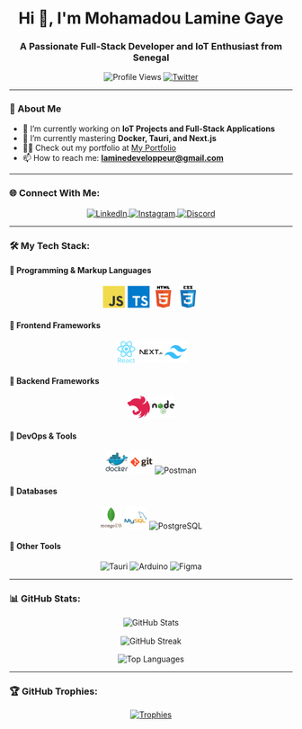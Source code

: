 <h1 align="center">Hi 👋, I'm Mohamadou Lamine Gaye</h1>
<h3 align="center">A Passionate Full-Stack Developer and IoT Enthusiast from Senegal</h3>

<p align="center">
  <img src="https://komarev.com/ghpvc/?username=lamine13&label=Profile%20views&color=0e75b6&style=flat-square" alt="Profile Views" />
  <a href="https://twitter.com/" target="blank">
    <img src="https://img.shields.io/twitter/follow/?logo=twitter&style=for-the-badge" alt="Twitter" />
  </a>
</p>

---

### 🚀 About Me
- 🔭 I’m currently working on **IoT Projects and Full-Stack Applications**  
- 🌱 I’m currently mastering **Docker, Tauri, and Next.js**  
- 👨‍💻 Check out my portfolio at [My Portfolio](https://mohamadou.000webhostapp.com/#page1)  
- 📫 How to reach me: **laminedeveloppeur@gmail.com**  

---

### 🌐 Connect With Me:
<p align="center">
  <a href="https://linkedin.com/in/mohamadoulaminegaye" target="blank">
    <img align="center" src="https://raw.githubusercontent.com/rahuldkjain/github-profile-readme-generator/master/src/images/icons/Social/linked-in-alt.svg" alt="LinkedIn" width="40" />
  </a>
  <a href="https://instagram.com/mohamadoulaminegaye" target="blank">
    <img align="center" src="https://raw.githubusercontent.com/rahuldkjain/github-profile-readme-generator/master/src/images/icons/Social/instagram.svg" alt="Instagram" width="40" />
  </a>
  <a href="https://discord.gg/lamine13" target="blank">
    <img align="center" src="https://raw.githubusercontent.com/rahuldkjain/github-profile-readme-generator/master/src/images/icons/Social/discord.svg" alt="Discord" width="40" />
  </a>
</p>

---

### 🛠️ My Tech Stack:
#### 🔹 Programming & Markup Languages
<p align="center">
  <img src="https://raw.githubusercontent.com/devicons/devicon/master/icons/javascript/javascript-original.svg" alt="JavaScript" width="40" />
  <img src="https://raw.githubusercontent.com/devicons/devicon/master/icons/typescript/typescript-original.svg" alt="TypeScript" width="40" />
  <img src="https://raw.githubusercontent.com/devicons/devicon/master/icons/html5/html5-original-wordmark.svg" alt="HTML5" width="40" />
  <img src="https://raw.githubusercontent.com/devicons/devicon/master/icons/css3/css3-original-wordmark.svg" alt="CSS3" width="40" />
</p>

#### 🔹 Frontend Frameworks
<p align="center">
  <img src="https://raw.githubusercontent.com/devicons/devicon/master/icons/react/react-original-wordmark.svg" alt="React" width="40" />
  <img src="https://raw.githubusercontent.com/devicons/devicon/master/icons/nextjs/nextjs-original-wordmark.svg" alt="Next.js" width="40" />
  <img src="https://raw.githubusercontent.com/devicons/devicon/master/icons/tailwindcss/tailwindcss-plain.svg" alt="Tailwind CSS" width="40" />
</p>

#### 🔹 Backend Frameworks
<p align="center">
  <img src="https://raw.githubusercontent.com/devicons/devicon/master/icons/nestjs/nestjs-plain.svg" alt="NestJS" width="40" />
  <img src="https://raw.githubusercontent.com/devicons/devicon/master/icons/nodejs/nodejs-original-wordmark.svg" alt="Node.js" width="40" />
</p>

#### 🔹 DevOps & Tools
<p align="center">
  <img src="https://raw.githubusercontent.com/devicons/devicon/master/icons/docker/docker-original-wordmark.svg" alt="Docker" width="40" />
  <img src="https://raw.githubusercontent.com/devicons/devicon/master/icons/git/git-original-wordmark.svg" alt="Git" width="40" />
  <img src="https://www.vectorlogo.zone/logos/getpostman/getpostman-icon.svg" alt="Postman" width="40" />
</p>

#### 🔹 Databases
<p align="center">
  <img src="https://raw.githubusercontent.com/devicons/devicon/master/icons/mongodb/mongodb-original-wordmark.svg" alt="MongoDB" width="40" />
  <img src="https://raw.githubusercontent.com/devicons/devicon/master/icons/mysql/mysql-original-wordmark.svg" alt="MySQL" width="40" />
  <img src="https://www.vectorlogo.zone/logos/postgresql/postgresql-icon.svg" alt="PostgreSQL" width="40" />
</p>

#### 🔹 Other Tools
<p align="center">
  <img src="https://raw.githubusercontent.com/devicons/devicon/master/icons/tauri/tauri.svg" alt="Tauri" width="40" />
  <img src="https://cdn.worldvectorlogo.com/logos/arduino-1.svg" alt="Arduino" width="40" />
  <img src="https://cdn.worldvectorlogo.com/logos/figma-1.svg" alt="Figma" width="40" />
</p>

---

### 📊 GitHub Stats:
<p align="center">
  <img align="center" src="https://github-readme-stats.vercel.app/api?username=lamine13&show_icons=true&locale=en&theme=radical" alt="GitHub Stats" />
</p>
<p align="center">
  <img align="center" src="https://github-readme-streak-stats.herokuapp.com/?user=lamine13&theme=radical" alt="GitHub Streak" />
</p>
<p align="center">
  <img align="center" src="https://github-readme-stats.vercel.app/api/top-langs?username=lamine13&show_icons=true&locale=en&layout=compact&theme=radical" alt="Top Languages" />
</p>

---

### 🏆 GitHub Trophies:
<p align="center">
  <a href="https://github.com/ryo-ma/github-profile-trophy">
    <img src="https://github-profile-trophy.vercel.app/?username=lamine13&theme=radical&no-frame=true&margin-w=15" alt="Trophies" />
  </a>
</p>